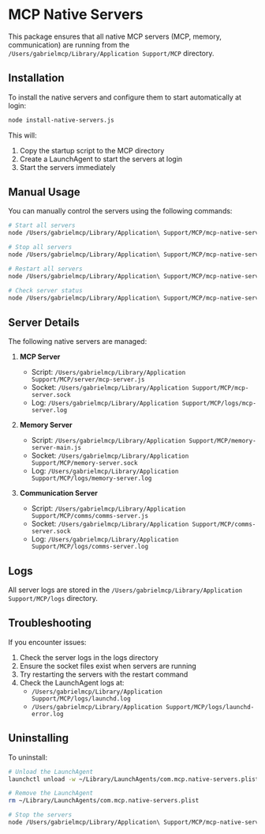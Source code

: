 # MCP Native Servers

This package ensures that all native MCP servers (MCP, memory, communication) are running from the `/Users/gabrielmcp/Library/Application Support/MCP` directory.

## Installation

To install the native servers and configure them to start automatically at login:

```bash
node install-native-servers.js
```

This will:
1. Copy the startup script to the MCP directory
2. Create a LaunchAgent to start the servers at login
3. Start the servers immediately

## Manual Usage

You can manually control the servers using the following commands:

```bash
# Start all servers
node /Users/gabrielmcp/Library/Application\ Support/MCP/mcp-native-servers.js start

# Stop all servers
node /Users/gabrielmcp/Library/Application\ Support/MCP/mcp-native-servers.js stop

# Restart all servers
node /Users/gabrielmcp/Library/Application\ Support/MCP/mcp-native-servers.js restart

# Check server status
node /Users/gabrielmcp/Library/Application\ Support/MCP/mcp-native-servers.js status
```

## Server Details

The following native servers are managed:

1. **MCP Server**
   - Script: `/Users/gabrielmcp/Library/Application Support/MCP/server/mcp-server.js`
   - Socket: `/Users/gabrielmcp/Library/Application Support/MCP/mcp-server.sock`
   - Log: `/Users/gabrielmcp/Library/Application Support/MCP/logs/mcp-server.log`

2. **Memory Server**
   - Script: `/Users/gabrielmcp/Library/Application Support/MCP/memory-server-main.js`
   - Socket: `/Users/gabrielmcp/Library/Application Support/MCP/memory-server.sock`
   - Log: `/Users/gabrielmcp/Library/Application Support/MCP/logs/memory-server.log`

3. **Communication Server**
   - Script: `/Users/gabrielmcp/Library/Application Support/MCP/comms/comms-server.js`
   - Socket: `/Users/gabrielmcp/Library/Application Support/MCP/comms-server.sock`
   - Log: `/Users/gabrielmcp/Library/Application Support/MCP/logs/comms-server.log`

## Logs

All server logs are stored in the `/Users/gabrielmcp/Library/Application Support/MCP/logs` directory.

## Troubleshooting

If you encounter issues:

1. Check the server logs in the logs directory
2. Ensure the socket files exist when servers are running
3. Try restarting the servers with the restart command
4. Check the LaunchAgent logs at:
   - `/Users/gabrielmcp/Library/Application Support/MCP/logs/launchd.log`
   - `/Users/gabrielmcp/Library/Application Support/MCP/logs/launchd-error.log`

## Uninstalling

To uninstall:

```bash
# Unload the LaunchAgent
launchctl unload -w ~/Library/LaunchAgents/com.mcp.native-servers.plist

# Remove the LaunchAgent
rm ~/Library/LaunchAgents/com.mcp.native-servers.plist

# Stop the servers
node /Users/gabrielmcp/Library/Application\ Support/MCP/mcp-native-servers.js stop
```
